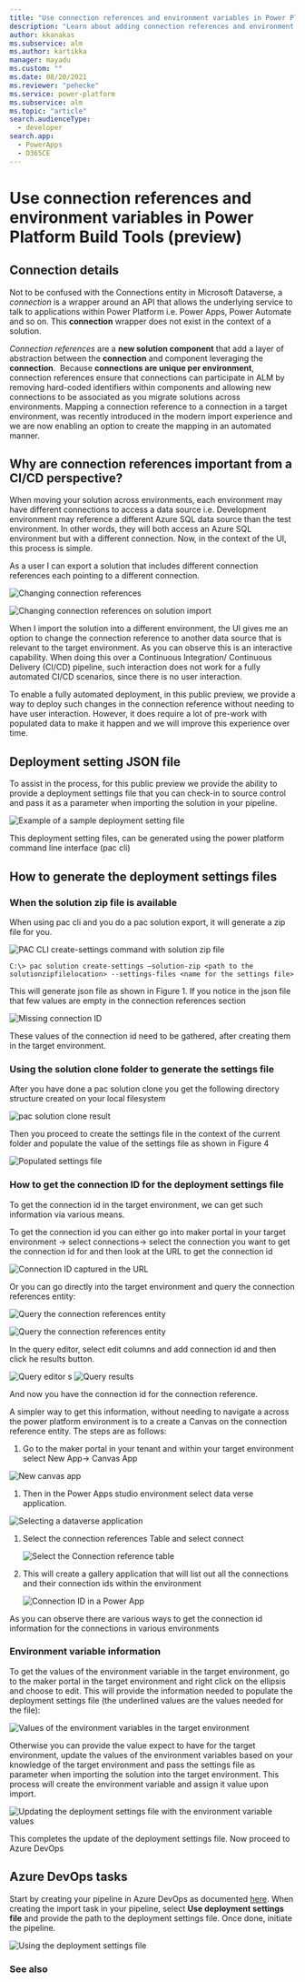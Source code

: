 ```yaml
---
title: "Use connection references and environment variables in Power Platform Build Tools  | Microsoft Docs"
description: "Learn about adding connection references and environment variables to solutions in Microsoft Dataverse."
author: kkanakas
ms.subservice: alm
ms.author: kartikka
manager: mayadu
ms.custom: ""
ms.date: 08/20/2021
ms.reviewer: "pehecke"
ms.service: power-platform
ms.subservice: alm
ms.topic: "article"
search.audienceType: 
  - developer
search.app: 
  - PowerApps
  - D365CE
---
```


# Use connection references and environment variables in Power Platform Build Tools (preview)

<!-- TODO Add intro -->

## Connection details

Not to be confused with the Connections entity in Microsoft Dataverse, a *connection* is
a wrapper around an API that allows the underlying service to talk to
applications within Power Platform i.e. Power Apps, Power Automate and so on.
This **connection** wrapper does not exist in the context of a solution.

*Connection references* are a **new solution component** that add a layer of
abstraction between the **connection** and component leveraging the
**connection**.  Because **connections are unique per environment**, connection
references ensure that connections can participate in ALM by removing hard-coded
identifiers within components and allowing new connections to be associated as
you migrate solutions across environments. Mapping a connection reference to a
connection in a target environment, was recently introduced in the modern import
experience and we are now enabling an option to create the mapping in an
automated manner.

## Why are connection references important from a CI/CD perspective?

When moving your solution across environments, each environment may have
different connections to access a data source i.e. Development environment may
reference a different Azure SQL data source than the test environment. In other
words, they will both access an Azure SQL environment but with a different
connection. Now, in the context of the UI, this process is simple.

As a user I can export a solution that includes different connection references
each pointing to a different connection.

![Changing connection references](media/cref-evar-figure1a.png)

![Changing connection references on solution import](media/cref-evar-figure1b.png)

When I import the solution into a different environment, the UI gives me an
option to change the connection reference to another data source that is
relevant to the target environment. As you can observe this is an interactive
capability. When doing this over a Continuous Integration/ Continuous Delivery
(CI/CD) pipeline, such interaction does not work for a fully automated CI/CD
scenarios, since there is no user interaction.

To enable a fully automated deployment, in this public preview, we provide a way
to deploy such changes in the connection reference without needing to have user
interaction. However, it does require a lot of pre-work with populated data to
make it happen and we will improve this experience over time.

## Deployment setting JSON file

To assist in the process, for this public preview we provide the ability to
provide a deployment settings file that you can check-in to source control and
pass it as a parameter when importing the solution in your pipeline.

![Example of a sample deployment setting file](media/cref-evar-figure2.png)

This deployment setting files, can be generated using the power platform command
line interface (pac cli)

## How to generate the deployment settings files

<!-- TODO Add intro -->

### When the solution zip file is available

When using pac cli and you do a pac solution export, it will generate a zip file
for you.

![PAC CLI create-settings command with solution zip file](media/cref-evar-figure3.png)

```azurecli
C:\> pac solution create-settings –solution-zip <path to the
solutionzipfilelocation> --settings-files <name for the settings file>
```

This will generate json file as shown in Figure 1. If you notice in the json
file that few values are empty in the connection references section

![Missing connection ID](media/cref-evar-figure4.png)

These values of the connection id need to be gathered, after creating them in
the target environment.

### Using the solution clone folder to generate the settings file

After you have done a pac solution clone you get the following directory
structure created on your local filesystem

![pac solution clone result](media/cref-evar-figure5.png)

Then you proceed to create the settings file in the context of the current
folder and populate the value of the settings file as shown in Figure 4

![Populated settings file](media/cref-evar-figure5b.png)

### How to get the connection ID for the deployment settings file

To get the connection id in the target environment, we can get such information
via various means.

To get the connection id you can either go into maker portal in your target
environment -\> select connections-\> select the connection you want to get the
connection id for and then look at the URL to get the connection id

![Connection ID captured in the URL](media/cref-evar-figure6.png)

Or you can go directly into the target environment and query the connection
references entity:

![Query the connection references entity](media/cref-evar-figure6b.png)

![Query the connection references entity](media/cref-evar-figure6c.png)

In the query editor, select edit columns and add connection id and then click he
results button.

![Query editor](media/cref-evar-figure6d.png)
s
![Query results](media/cref-evar-figure6e.png)

And now you have the connection id for the connection reference.

A simpler way to get this information, without needing to navigate a across the
power platform environment is to a create a Canvas on the connection reference
entity. The steps are as follows:

1.  Go to the maker portal in your tenant and within your target environment
    select New App-\> Canvas App

![New canvas app](media/cref-evar-figure7.png)

1.  Then in the Power Apps studio environment select data verse application.

![Selecting a dataverse application](media/cref-evar-figure8.png)

1.  Select the connection references Table and select connect

    ![Select the Connection reference table](media/cref-evar-figure9.png)

1.  This will create a gallery application that will list out all the
    connections and their connection ids within the environment

    ![Connection ID in a Power App](media/cref-evar-figure10.png)

As you can observe there are various ways to get the connection id information
for the connections in various environments

### Environment variable information

To get the values of the environment variable in the target environment, go to
the maker portal in the target environment and right click on the ellipsis and
choose to edit. This will provide the information needed to populate the
deployment settings file (the underlined values are the values needed for the
file):

![Values of the environment variables in the target environment](media/cref-evar-figure11.png)

Otherwise you can provide the value expect to have for the target environment,
update the values of the environment variables based on your knowledge of the
target environment and pass the settings file as parameter when importing the
solution into the target environment. This process will create the environment
variable and assign it value upon import.

![Updating the deployment settings file with the environment variable values](media/cref-evar-figure12.png)

This completes the update of the deployment settings file. Now proceed to Azure
DevOps

## Azure DevOps tasks

Start by creating your pipeline in Azure DevOps as documented [here](devops-build-tools.md).
When creating the import task in your pipeline, select **Use deployment
settings file** and provide the path to the deployment settings file. Once done,
initiate the pipeline.

![Using the deployment settings file](media/cref-evar-figure13.png)

### See also

